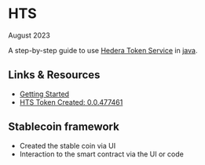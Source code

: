 # HTS
August 2023

A step-by-step guide to use [Hedera Token Service](https://hedera.com/token-service) in [java](https://dev.java/).

## Links & Resources
- [Getting Started](https://docs.hedera.com/hedera/getting-started/introduction)
- [HTS Token Created: 0.0.477461](https://testnet.dragonglass.me/hedera/search?q=0.0.477461)

## Stablecoin framework
- Created the stable coin via UI
- Interaction to the smart contract via the UI or code